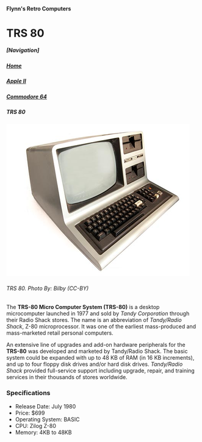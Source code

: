 <!--<!DOCTYPE html>
<html>

<head>
		<meta charset=“utf-8”>
		<title>Apple Macintosh</title>
<!--The title is the text on top the window or tab -->
</head>

<body>
<h4>Flynn's Retro Computers</h4>
<h1>TRS 80</h1>

<h5>[Navigation]</h5>
<h5><a href="index.md">Home</a></h5>
<h5><a href="apple-ii(2).md">Apple II</a></h5>
<h5><a href="Commodore-64.md">Commodore 64</a></h5>
<h5>TRS 80</h5>
<!--remember to add link tags to the navigation -->

<img src="trs-80.jpg" alt="TRS-80">
<h6>TRS 80. <em>Photo By: Bilby (CC-BY)</em></h6>

<p>The <strong>TRS-80 Micro Computer System (TRS-80)</strong> is a desktop microcomputer launched in 1977 and sold by <em>Tandy Corporation</em> through their Radio Shack stores. The name is an abbreviation of <em>Tandy/Radio Shack</em>, Z-80 microprocessor. It was one of the earliest mass-produced and mass-marketed retail personal computers.</p>

<p>An extensive line of upgrades and add-on hardware peripherals for the <strong>TRS-80</strong> was developed and marketed by Tandy/Radio Shack. The basic system could be expanded with up to 48 KB of RAM (in 16 KB increments), and up to four floppy disk drives and/or hard disk drives. <em>Tandy/Radio Shack </em> provided full-service support including upgrade, repair, and training services in their thousands of stores worldwide.</p>


<h3>Specifications</h3>
<ul><li>Release Date: July 1980</li>
<li>Price: $699</li>
<li>Operating System: BASIC</li>
<li>CPU: Zilog Z-80</li>
<li>Memory: 4KB to 48KB</li>
</ul>
</body>


